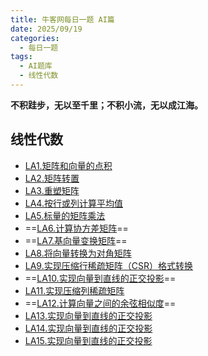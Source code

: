 ```yaml
---
title: 牛客网每日一题 AI篇
date: 2025/09/19
categories:
  - 每日一题
tags:
  - AI题库
  - 线性代数
---
```


**不积跬步，无以至千里；不积小流，无以成江海。**

## 线性代数

- [LA1.矩阵和向量的点积](./LinearAlgebra/LA1.md)
- [LA2.矩阵转置](./LinearAlgebra/LA2.md)
- [LA3.重塑矩阵](./LinearAlgebra/LA3.md)
- [LA4.按行或列计算平均值](./LinearAlgebra/LA4.md)
- [LA5.标量的矩阵乘法](./LinearAlgebra/LA5.md)
- ==[LA6.计算协方差矩阵](./LinearAlgebra/LA6.md)==
- ==[LA7.基向量变换矩阵](./LinearAlgebra/LA7.md)==
- [LA8.将向量转换为对角矩阵](./LinearAlgebra/LA8.md)
- [LA9.实现压缩行稀疏矩阵（CSR）格式转换](./LinearAlgebra/LA9.md)
- ==[LA10.实现向量到直线的正交投影](./LinearAlgebra/LA10.md)==
- [LA11.实现压缩列稀疏矩阵](./LinearAlgebra/LA11.md)
- ==[LA12.计算向量之间的余弦相似度](./LinearAlgebra/LA12.md)==
- [LA13.实现向量到直线的正交投影](./LinearAlgebra/LA13.md)
- [LA14.实现向量到直线的正交投影](./LinearAlgebra/LA14.md)
- [LA15.实现向量到直线的正交投影](./LinearAlgebra/LA15.md)
